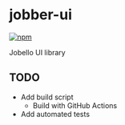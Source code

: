# jobber-ui

<a href="https://www.npmjs.com/package/@jobello/jobber-ui">
  <img alt="npm" src="https://img.shields.io/npm/v/@jobello/jobber-ui">
</a>

Jobello UI library

## TODO

- Add build script
  - Build with GitHub Actions
- Add automated tests
